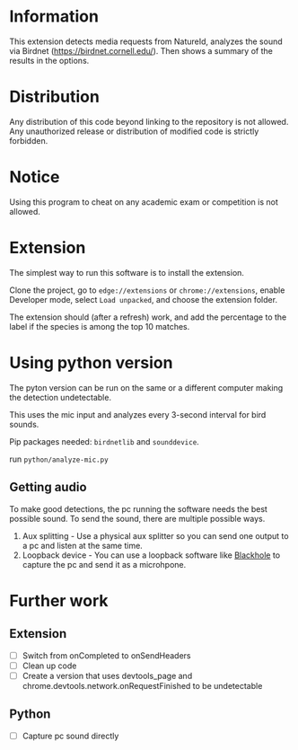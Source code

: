 # Information

This extension detects media requests from NatureId, analyzes the sound via Birdnet (https://birdnet.cornell.edu/).
Then shows a summary of the results in the options.

# Distribution
Any distribution of this code beyond linking to the repository is not allowed.
Any unauthorized release or distribution of modified code is strictly forbidden.

# Notice

Using this program to cheat on any academic exam or competition is not allowed.

# Extension
The simplest way to run this software is to install the extension.

Clone the project, go to `edge://extensions` or `chrome://extensions`, enable Developer mode, select `Load unpacked`, and choose the extension folder.

The extension should (after a refresh) work, and add the percentage to the label if the species is among the top 10 matches.


# Using python version
The pyton version can be run on the same or a different computer making the detection undetectable.

This uses the mic input and analyzes every 3-second interval for bird sounds.

Pip packages needed: `birdnetlib` and `sounddevice`.

run `python/analyze-mic.py`

## Getting audio
To make good detections, the pc running the software needs the best possible sound. To send the sound, there are multiple possible ways.

1. Aux splitting - Use a physical aux splitter so you can send one output to a pc and listen at the same time.
2. Loopback device - You can use a loopback software like [Blackhole](https://github.com/ExistentialAudio/BlackHole) to capture the pc and send it as a microhpone.


# Further work
## Extension
- [ ] Switch from onCompleted to onSendHeaders
- [ ] Clean up code
- [ ] Create a version that uses devtools_page and chrome.devtools.network.onRequestFinished to be undetectable
## Python
- [ ] Capture pc sound directly 
